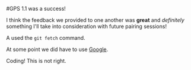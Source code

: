 #GPS 1.1 was a success!

I think the feedback we provided to one another was **great** and *definitely* something I'll take into consideration with future pairing sessions!

A used the `git fetch` command.

At some point we did have to use [Google](http://www.google.com).

Coding!
This is not right.